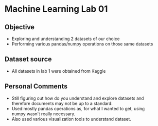 # Machine Learning Lab 01

## Objective

- Exploring and understanding 2 datasets of our choice
- Performing various pandas/numpy operations on those same datasets

## Dataset source

- All datasets in lab 1 were obtained from Kaggle

## Personal Comments

- Still figuring out how do you understand and explore datasets and therefore documents may not be up to a standard.
- Used mostly pandas operations as, for what I wanted to get, using numpy wasn't really necessary.
- Also used various visualization tools to understand dataset.
